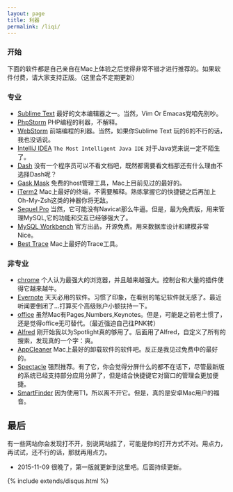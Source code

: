 ```yaml
---
layout: page
title: 利器
permalink: /liqi/
---
```


### 开始 ###

下面的软件都是自己亲自在Mac上体验之后觉得非常不错才进行推荐的。如果软件付费，请大家支持正版。（这里会不定期更新）

### 专业 ###

* [Sublime Text] 最好的文本编辑器之一。当然，Vim Or Emacas党咱先别吵。
* [PhpStorm] PHP编程的利器，不解释。
* [WebStorm] 前端编程的利器。当然，如果你Sublime Text 玩的6的不行的话，我也没话说。
* [IntelliJ IDEA] ```The Most Intelligent Java IDE``` 对于Java党来说一定不陌生了。
* [Dash] 没有一个程序员可以不看文档吧，既然都需要看文档那还有什么理由不选择Dash呢？
* [Gask Mask] 免费的host管理工具，Mac上目前见过的最好的。
* [iTerm2] Mac上最好的终端，不需要解释。熟练掌握它的快捷键之后再加上Oh-My-Zsh这类的神器你将无敌。
* [Sequel Pro] 当然，它可能没有Navicat那么牛逼。但是，最为免费版，用来管理MySQL,它的功能和交互已经够强大了。
* [MySQL Workbench] 官方出品，开源免费。用来数据库设计和建模非常Nice。
* [Best Trace] Mac上最好的Trace工具。


### 非专业 ###

* [chrome] 个人认为最强大的浏览器，并且越来越强大。控制台和大量的插件使得它越来越牛。
* [Evernote] 天天必用的软件。习惯了印象，在看别的笔记软件就无感了。最近听闻要倒闭了...打算买个高级账户小额扶持一下。
* [office] 虽然Mac有Pages,Numbers,Keynotes。但是，可能是之前老土惯了，还是觉得office无可替代。（最近强迫自己往PNK转）
* [Alfred] 刚开始我以为Spotlight真的够用了。后面用了Alfred，自定义了所有的搜索，发现真的一个字：爽。
* [AppCleaner] Mac上最好的卸载软件的软件吧。反正是我见过免费中的最好的。
* [Spectacle] 强烈推荐。有了它，你会觉得分屏什么的都不在话下，尽管最新版的系统已经支持部分应用分屏了，但是结合快捷键它对窗口的管理会更加便捷。
* [SmartFinder] 因为使用T1，所以离不开它。但是，真的是安卓Mac用户的福音。


## 最后 ##

有一些网站你会发现打不开，别说网站挂了，可能是你的打开方式不对。用点力，再试试，还不行的话，那就再用点力。

* 2015-11-09 很晚了，第一版就更新到这里吧。后面持续更新。

{% include extends/disqus.html %}

[PhpStorm]:https://www.jetbrains.com/phpstorm/
[Sublime Text]:http://www.sublimetext.com/
[WebStorm]:https://www.jetbrains.com/webstorm/
[IntelliJ IDEA]:https://www.jetbrains.com/idea/
[Dash]:https://kapeli.com/dash
[Gask Mask]:https://github.com/2ndalpha/gasmask
[iTerm2]:https://www.iterm2.com/
[Sequel Pro]:http://www.sequelpro.com/
[MySQL Workbench]:https://www.mysql.com/products/workbench/
[chrome]:https://www.google.com/chrome/
[Evernote]:https://www.yinxiang.com/
[office]:https://products.office.com/zh-cn/mac/microsoft-office-for-mac
[Alfred]:https://www.alfredapp.com/
[AppCleaner]:http://www.freemacsoft.net/appcleaner/
[Spectacle]:https://www.spectacleapp.com/
[Best Trace]:https://itunes.apple.com/cn/app/best-trace/id1026747589?mt=8
[SmartFinder]:http://www.smartisan.com/apps/smartfinder



